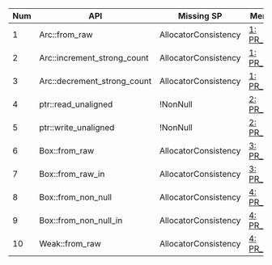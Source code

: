 |Num| API | Missing SP | Merged PR |
|---|-----|--------------|--------|
|1| Arc::from_raw | AllocatorConsistency | [1: PR_134496](https://github.com/rust-lang/rust/pull/134496) |
|2| Arc::increment_strong_count | AllocatorConsistency | [1: PR_134496](https://github.com/rust-lang/rust/pull/134496) |
|3| Arc::decrement_strong_count | AllocatorConsistency | [1: PR_134496](https://github.com/rust-lang/rust/pull/134496) |
|4| ptr::read_unaligned | !NonNull | [2: PR_134953](https://github.com/rust-lang/rust/pull/134953) |
|5| ptr::write_unaligned | !NonNull | [2: PR_134953](https://github.com/rust-lang/rust/pull/134953) |
|6| Box::from_raw | AllocatorConsistency | [3: PR_135009](https://github.com/rust-lang/rust/pull/135009) |
|7| Box::from_raw_in | AllocatorConsistency | [3: PR_135009](https://github.com/rust-lang/rust/pull/135009) |
|8| Box::from_non_null | AllocatorConsistency | [4: PR_135805](https://github.com/rust-lang/rust/pull/135805) |
|9| Box::from_non_null_in | AllocatorConsistency | [4: PR_135805](https://github.com/rust-lang/rust/pull/135805) |
|10| Weak::from_raw | AllocatorConsistency | [4: PR_135805](https://github.com/rust-lang/rust/pull/135805) |